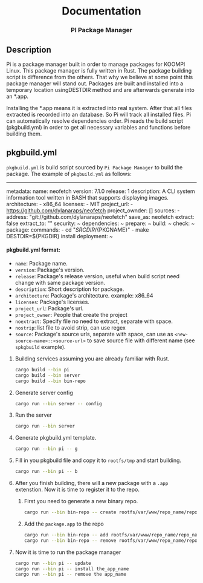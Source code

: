 <h1 align="Center"> Documentation

<h3 align="center">PI Package Manager </h1>




## Description

Pi is a package manager built in order to manage packages for KOOMPI Linux. This package manager
is fully written in Rust. The package building script is difference from the others. That why we believe at some point this package manager will stand out. Packages are built and installed into a temporary location usingDESTDIR method and are afterwards generate into an *.app.

Installing the *.app means it is extracted into real system. After that all files extracted is recorded into an database. So Pi will track all installed files. Pi can automatically resolve dependencies order. Pi
reads the build script (pkgbuild.yml) in order to get all necessary variables and functions before building
them.

## pkgbuild.yml

`pkgbuild.yml` is build script sourced by `Pi Package Manager` to build the package.
The example of `pkgbuild.yml` as follows:

---
metadata:
    name: neofetch
    version: 7.1.0
    release: 1
    description: A CLI system information tool written in BASH that supports displaying images.
    architecture:
        - x86_64
    licenses:
        - MIT
    project_url:
        - https://github.com/dylanaraps/neofetch
    project_ownder: []
sources:
    - address: "git://github.com/dylanaraps/neofetch"
      save_as: neofetch
      extract: false
      extract_to: ""
security: ~
dependencies: ~
prepare: ~
build: ~
check: ~
package:
    commands:
        - cd "${SRCDIR}/${PKGNAME}"
        - make DESTDIR=${PKGDIR} install
deployment: ~



#### pkgbuild.yml format:

* `name`: Package name.
* `version`: Package's version.
* `release`: Package's release version, useful when build script need change with same package version.
* `description`: Short description for package.
* `architecture`: Package's architecture. example: x86_64
* `licenses`: Package's licenses.
* `project_url`: Package's url.
* `project_owner`: People that create the project
* `noextract`: Specify file no need to extract, separate with space.
* `nostrip`: list file to avoid strip, can use regex
* `source`: Package's source urls, separate with space, can use as `<new-source-name>::<source-url>` to save source file with different name (see `spkgbuild` example).















1. Building services assuming you are already familiar with Rust.

    ```bash
    cargo build --bin pi
    cargo build --bin server
    cargo build --bin bin-repo
    ```

2. Generate server config

    ```bash
    cargo run --bin server -- config
    ```

3. Run the server

    ```bash
    cargo run --bin server
    ```

4. Generate pkgbuild.yml template.

    ```bash
    cargo run --bin pi -- g
    ```

5. Fill in you pkgbuild file and copy it to `rootfs/tmp` and start building.

    ```bash
    cargo run --bin pi -- b
    ```

6. After you finish building, there will a new package with a `.app` extenstion. Now it is time to register it to the repo.

    1. First you need to generate a new binary repo.

        ```bash
        cargo run --bin bin-repo -- create rootfs/var/www/repo_name/repo_name.db        # generate a new repo
        ```

    2. Add the `package.app` to the repo

        ```bash
        cargo run --bin bin-repo -- add rootfs/var/www/repo_name/repo_name.db package.app
        cargo run --bin bin-repo -- remove rootfs/var/www/repo_name/repo_name.db package_name
        ```

7. Now it is time to run the package manager

    ```bash
    cargo run --bin pi -- update
    cargo run --bin pi -- install the_app_name
    cargo run --bin pi -- remove the app_name
    ```
